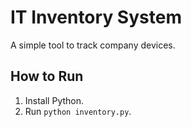 # IT Inventory System  
A simple tool to track company devices.  

## How to Run  
1. Install Python.  
2. Run `python inventory.py`.  
